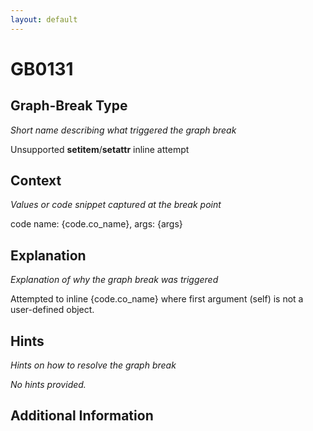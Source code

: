 ```yaml
---
layout: default
---
```

# GB0131

## Graph-Break Type
*Short name describing what triggered the graph break*

Unsupported __setitem__/__setattr__ inline attempt

## Context
*Values or code snippet captured at the break point*

code name: {code.co_name}, args: {args}

## Explanation
*Explanation of why the graph break was triggered*

Attempted to inline {code.co_name} where first argument (self) is not a user-defined object.

## Hints
*Hints on how to resolve the graph break*

*No hints provided.*


## Additional Information

<!-- ADDITIONAL INFORMATION START - Add custom information below this line -->

<!-- ADDITIONAL INFORMATION END -->


